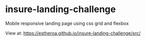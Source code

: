 # insure-landing-challenge
Mobile responsive landing page using css grid and flexbox

View at: https://estheroa.github.io/insure-landing-challenge/src/
